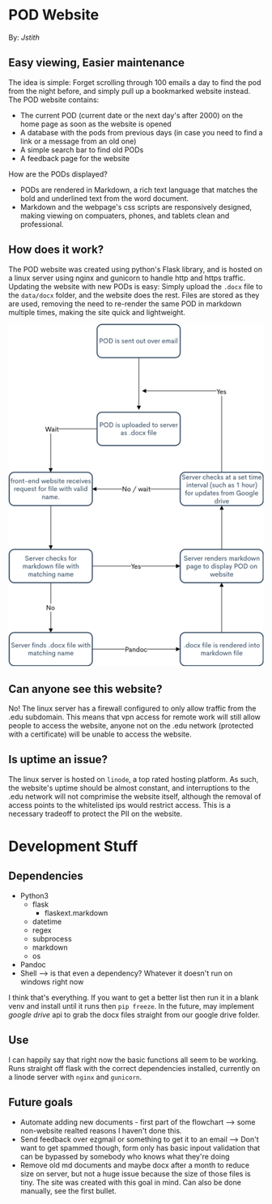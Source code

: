 __POD Website__
===============

By: _Jstith_

## Easy viewing, Easier maintenance

The idea is simple: Forget scrolling through 100 emails a day to find the pod from the night before, and simply pull up a bookmarked website instead. The POD website contains:

- The current POD (current date or the next day's after 2000) on the home page as soon as the website is opened
- A database with the pods from previous days (in case you need to find a link or a message from an old one)
- A simple search bar to find old PODs
- A feedback page for the website

How are the PODs displayed?

- PODs are rendered in Markdown, a rich text language that matches the bold and underlined text from the word document.
- Markdown and the webpage's css scripts are responsively designed, making viewing on compuaters, phones, and tablets clean and professional.

## How does it work?

The POD website was created using python's Flask library, and is hosted on a linux server using nginx and gunicorn to handle http and https traffic. Updating the website with new PODs is easy: Simply upload the `.docx` file to the `data/docx` folder, and the website does the rest. Files are stored as they are used, removing the need to re-render the same POD in markdown multiple times, making the site quick and lightweight.

![Update flowchart](static/img/POD%20Website%20Basic%20Update%20Functionality.png)

## Can anyone see this website?

No! The linux server has a firewall configured to only allow traffic from the .edu subdomain. This means that vpn access for remote work will still allow people to access the website, anyone not on the .edu network (protected with a certificate) will be unable to access the website.

## Is uptime an issue?

The linux server is hosted on `linode`, a top rated hosting platform. As such, the website's uptime should be almost constant, and interruptions to the .edu network will not comprimise the website itself, although the removal of access points to the whitelisted ips would restrict access. This is a necessary tradeoff to protect the PII on the website. 

# Development Stuff

## Dependencies

- Python3
  - flask
    - flaskext.markdown
  - datetime
  - regex
  - subprocess
  - markdown
  - os
- Pandoc
- Shell --> is that even a dependency? Whatever it doesn't run on windows right now

I think that's everything. If you want to get a better list then run it in a blank venv and install until it runs then `pip freeze`. In the future, may implement _google drive_ api to grab the docx files straight from our google drive folder.

## Use

I can happily say that right now the basic functions all seem to be working. Runs straight off flask with the correct dependencies installed, currently on a linode server with `nginx` and `gunicorn`.

## Future goals

- Automate adding new documents - first part of the flowchart --> some non-website realted reasons I haven't done this.
- Send feedback over ezgmail or something to get it to an email --> Don't want to get spammed though, form only has basic inpout validation that can be bypassed by somebody who knows what they're doing
- Remove old md documents and maybe docx after a month to reduce size on server, but not a huge issue because the size of those files is tiny. The site was created with this goal in mind. Can also be done manually, see the first bullet.

